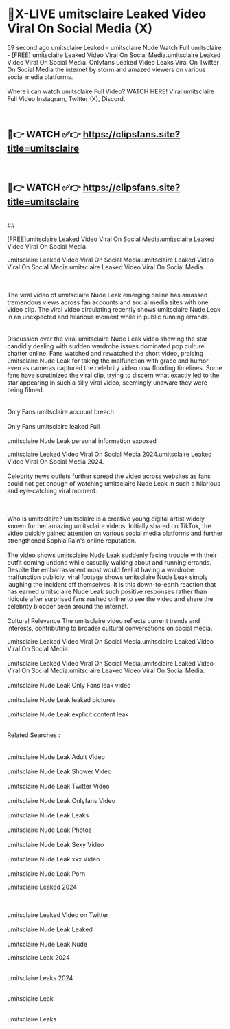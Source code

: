 # 🔴X-LIVE umitsclaire Leaked Video Viral On Social Media (X)<br>


59 second ago umitsclaire Leaked  - umitsclaire Nude  Watch Full umitsclaire - [FREE] umitsclaire Leaked Video Viral On Social Media.umitsclaire Leaked Video Viral On Social Media.   Onlyfans Leaked Video Leaks Viral On Twitter On Social Media the internet by storm and amazed viewers on various social media platforms. <br><br>
Where i can watch umitsclaire Full Video? WATCH HERE! Viral umitsclaire Full Video Instagram, Twitter (X), Discord. <br>


 <br>

##  🔴👉 WATCH ✅👉  <a href="https://clipsfans.site?title=umitsclaire&ref=git">https://clipsfans.site?title=umitsclaire</a> <br>
  <br>

##  🔴👉 WATCH ✅👉  <a href="https://clipsfans.site?title=umitsclaire&ref=git">https://clipsfans.site?title=umitsclaire</a> <br>
  <br>
  ##



[FREE]umitsclaire Leaked Video Viral On Social Media.umitsclaire Leaked Video Viral On Social Media. <br>

umitsclaire Leaked Video Viral On Social Media.umitsclaire Leaked Video Viral On Social Media.umitsclaire Leaked Video Viral On Social Media. <br>


  <br>

  <br>
The viral video of umitsclaire Nude Leak emerging online has amassed tremendous views across fan accounts and social media sites with one video clip. The viral video circulating recently shows umitsclaire Nude Leak in an unexpected and hilarious moment while in public running errands.<br>
<br>


<br>
Discussion over the viral umitsclaire Nude Leak video showing the star candidly dealing with sudden wardrobe issues dominated pop culture chatter online. Fans watched and rewatched the short video, praising umitsclaire Nude Leak for taking the malfunction with grace and humor even as cameras captured the celebrity video now flooding timelines. Some fans have scrutinized the viral clip, trying to discern what exactly led to the star appearing in such a silly viral video, seemingly unaware they were being filmed.<br>
<br>
<br> 
Only Fans umitsclaire account breach<br>
<br>
Only Fans umitsclaire leaked Full <br>
<br>
umitsclaire Nude Leak personal information exposed<br>

umitsclaire Leaked Video Viral On Social Media 2024.umitsclaire Leaked Video Viral On Social Media 2024. <br>
<br>
Celebrity news outlets further spread the video across websites as fans could not get enough of watching umitsclaire Nude Leak in such a hilarious and eye-catching viral moment.<br>
<br>

<br>
Who is umitsclaire? umitsclaire is a creative young digital artist widely known for her amazing umitsclaire videos. Initially shared on TikTok, the video quickly gained attention on various social media platforms and further strengthened Sophia Rain's online reputation.<br>
<br>
The video shows umitsclaire Nude Leak suddenly facing trouble with their outfit coming undone while casually walking about and running errands. Despite the embarrassment most would feel at having a wardrobe malfunction publicly, viral footage shows umitsclaire Nude Leak simply laughing the incident off themselves. It is this down-to-earth reaction that has earned umitsclaire Nude Leak such positive responses rather than ridicule after surprised fans rushed online to see the video and share the celebrity blooper seen around the internet.<br>
<br>
Cultural Relevance The umitsclaire video reflects current trends and interests, contributing to broader cultural conversations on social media.<br>

umitsclaire Leaked Video Viral On Social Media.umitsclaire Leaked Video Viral On Social Media.<br>
<br>
umitsclaire Leaked Video Viral On Social Media.umitsclaire Leaked Video Viral On Social Media.umitsclaire Leaked Video Viral On Social Media.<br>
<br>
umitsclaire Nude Leak Only Fans leak video<br>
<br>
umitsclaire Nude Leak leaked pictures<br>
<br>
umitsclaire Nude Leak explicit content leak<br>


<br>
Related Searches :<br>
<br>

<br>
umitsclaire Nude Leak Adult Video<br>
<br>
umitsclaire Nude Leak Shower Video<br>
<br>
umitsclaire Nude Leak Twitter Video<br>
<br>
umitsclaire Nude Leak Onlyfans Video<br>
<br>
umitsclaire Nude Leak Leaks<br>
<br>
umitsclaire Nude Leak Photos<br>

<br>
umitsclaire Nude Leak Sexy Video<br>
<br>
umitsclaire Nude Leak xxx Video<br>
<br>
umitsclaire Nude Leak Porn<br>

umitsclaire  Leaked 2024 <br> <br>
<br>

umitsclaire Leaked Video on Twitter <br>
<br>
umitsclaire Nude Leak Leaked<br>
<br>
umitsclaire Nude Leak Nude<br>


umitsclaire  Leak 2024 <br> <br>



umitsclaire  Leaks 2024 <br> <br>



 
umitsclaire  Leak<br> <br>



umitsclaire  Leaks<br> <br>





</p>




 



</p>










